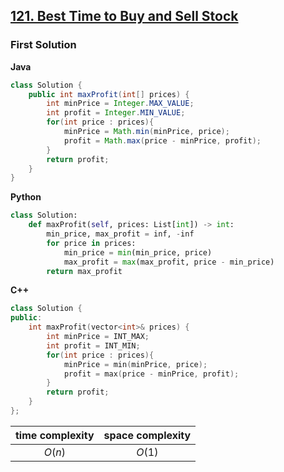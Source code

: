 ## [121. Best Time to Buy and Sell Stock](https://leetcode.cn/problems/best-time-to-buy-and-sell-stock/)

### First Solution
**Java**

```java
class Solution {
    public int maxProfit(int[] prices) {
        int minPrice = Integer.MAX_VALUE;
        int profit = Integer.MIN_VALUE;
        for(int price : prices){
            minPrice = Math.min(minPrice, price);
            profit = Math.max(price - minPrice, profit);
        }
        return profit;
    }
}
```

**Python**
```python
class Solution:
    def maxProfit(self, prices: List[int]) -> int:
        min_price, max_profit = inf, -inf
        for price in prices:
            min_price = min(min_price, price)
            max_profit = max(max_profit, price - min_price)
        return max_profit
```

**C++**

```c++
class Solution {
public:
    int maxProfit(vector<int>& prices) {
        int minPrice = INT_MAX;
        int profit = INT_MIN;
        for(int price : prices){
            minPrice = min(minPrice, price);
            profit = max(price - minPrice, profit);
        }
        return profit;
    }
};
```

|time complexity|space complexity|
|:-:|:-:|
|$O(n)$|$O(1)$|